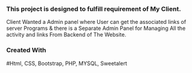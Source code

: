### This project is designed to fulfill requirement of My Client.
Client Wanted a Admin panel where User can get the associated links of server Programs & there is a Separate Admin Panel for Managing All the activity and links From Backend of The Website.


### Created With
#Html, CSS, Bootstrap, PHP, MYSQL, Sweetalert
